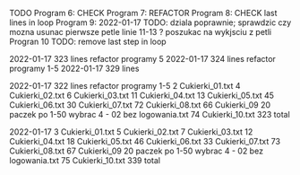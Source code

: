 TODO
Program 6: CHECK
Program 7: REFACTOR
Program 8: CHECK last lines in loop
Program 9: 2022-01-17 TODO: dziala poprawnie; sprawdzic czy mozna usunac pierwsze petle linie 11-13 ? poszukac na wykjsciu z petli
Progran 10 TODO: remove last step in loop


2022-01-17 323 lines refactor programy 5
2022-01-17 324 lines refactor programy 1-5
2022-01-17 329 lines

2022-01-17 322 lines refactor programy 1-5
   2 Cukierki_01.txt
   4 Cukierki_02.txt
   6 Cukierki_03.txt
  11 Cukierki_04.txt
  13 Cukierki_05.txt
  45 Cukierki_06.txt
  30 Cukierki_07.txt
  72 Cukierki_08.txt
  66 Cukierki_09 20 paczek po 1-50 wybrac 4 - 02 bez logowania.txt
  74 Cukierki_10.txt
 323 total


2022-01-17 
   3 Cukierki_01.txt
   5 Cukierki_02.txt
   7 Cukierki_03.txt
  12 Cukierki_04.txt
  18 Cukierki_05.txt
  46 Cukierki_06.txt
  33 Cukierki_07.txt
  73 Cukierki_08.txt
  67 Cukierki_09 20 paczek po 1-50 wybrac 4 - 02 bez logowania.txt
  75 Cukierki_10.txt
 339 total
